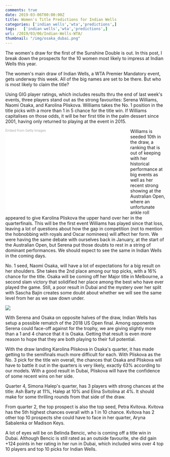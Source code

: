 ```yaml
---
comments: true
date: 2019-03-06T00:00:00Z
title: Women's Title Predictions for Indian Wells
categories: ['indian wells','wta','predictions',]
tags:   ['indian wells','wta','predictions',]
url: /2019/03/06/Indian-Wells-WTA/
thumbnail: "/img/osaka_dubai.png"
---
```


The women's draw for the first of the Sunshine Double is out. In this post, I break down the prospects for the 10 women most likely to impress at Indian Wells this year. 

<!--more-->


The women's main draw of Indian Wells, a WTA Premier Mandatory event, gets underway this week. All of the big names are set to be there. But who is most likely to claim the title?

Using GIG player ratings, which includes results thru the end of last week's events, three players stand out as the strong favourites: Serena Williams, Naomi Osaka, and Karolina Pliskova. Williams takes the No. 1 position in the title picks with a more than 1 in 5 chance for the title win. If Williams capitalises on those odds, it will be her first title in the palm dessert since 2001, having only returned to playing at the event in 2015. 

<div class="getty embed image" style="background-color:#fff;display:inline-block;font-family:Roboto,sans-serif;color:#a7a7a7;font-size:11px;width:100%;max-width:394px;float:left;"><div style="padding:0;margin:0;text-align:left;"><a href="http://www.gettyimages.com.au/detail/1130741165" target="_blank" style="color:#a7a7a7;text-decoration:none;font-weight:normal !important;border:none;display:inline-block;">Embed from Getty Images</a></div><div style="overflow:hidden;position:relative;height:0;padding:63.299664% 0 0 0;width:100%;"><iframe src="//embed.gettyimages.com/embed/1130741165?et=QZshVovESr9WJTXufpuRZw&tld=com.au&sig=whGsLp9cbyui7rLTJ85Gj05GH_paR1lG0U8ZIXsaDAc=&caption=true&ver=1" scrolling="no" frameborder="0" width="594" height="376" style="display:inline-block;position:absolute;top:0;left:0;width:100%;height:100%;margin:0;"></iframe></div></div>

Williams is seeded 10th in the draw, a ranking that is out of keeping with her historical performance at big events as well as her recent strong showing at the Australian Open, where an unfortunate ankle roll appeared to give Karolina Pliskova the upper hand over her in the quarterfinals. This will be the first event Williams has played since that loss, leaving a lot of questions about how the gap in competition (not to mention the hobnobbing with royals and Oscar nominees) will affect her form. We were having the same debate with ourselves back in January, at the start of the Australian Open, but Serena put those doubts to rest in a string of dominant performances. We should expect to see the same in Indian Wells in the coming days.

No. 1 seed, Naomi Osaka, will have a lot of expectations for a big result on her shoulders. She takes the 2nd place among our top picks, with a 16% chance for the title. Osaka will be coming off her Major title in Melbourne, a second slam victory that solidified her place among the best who have ever played the game. Still, a poor result in Dubai and the mystery over her split with Sascha Bajin creates some doubt about whether we will see the same level from her as we saw down under.  

<div>
<img src="/img/indianwells-2019-wta.png" />
</div>


With Serena and Osaka on opposite halves of the draw, Indian Wells has setup a possible rematch of the 2018 US Open final. Among opponents Serena could face-off against for the trophy, we are giving slightly more than a 1 and 4 chance that it is Osaka. Getting that result is even more reason to hope that they are both playing to their full potential.

With the draw landing Karolina Pliskova in Osaka's quarter, it has made getting to the semifinals much more difficult for each. With Pliskova as the No. 3 pick for the title win overall, the chances that Osaka and Pliskova will have to battle it out in the quarters is very likely, exactly 63% according to our models. With a good result in Dubai, Pliskova will have the confidence of some recent wins on her side.

Quarter 4, Simona Halep's quarter, has 3 players with strong chances at the title: Ash Barty at 11%, Halep at 10% and Elina Svitolina at 4%. It should make for some thrilling rounds from that side of the draw. 

From quarter 2, the top prospect is also the top seed, Petra Kvitova. Kvitova has the 5th highest chances overall with a 1 in 10 chance. Kvitova has 2 other top 10 prospects she could have to face in her quarter, Aryna Sabalenka or Madison Keys.

A lot of eyes will be on Belinda Bencic, who is coming off a title win in Dubai. Although Bencic is still rated as an outside favourite, she did gain +124 points in her rating in her run in Dubai, which included wins over 4 top 10 players and top 10 picks for Indian Wells. 



